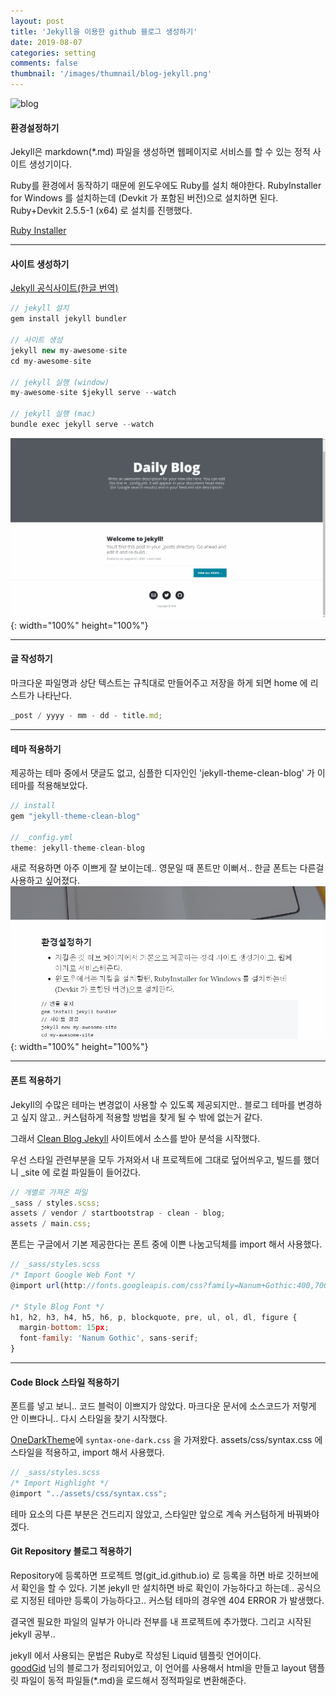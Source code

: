 ```yaml
---
layout: post
title: 'Jekyll을 이용한 github 블로그 생성하기'
date: 2019-08-07
categories: setting
comments: false
thumbnail: '/images/thumnail/blog-jekyll.png'
---
```


![blog](/images/thumnail/blog-jekyll.png)

#### 환경설정하기

Jekyll은 markdown(\*.md) 파일을 생성하면 웹페이지로 서비스를 할 수 있는 정적 사이트 생성기이다.

Ruby를 환경에서 동작하기 때문에 윈도우에도 Ruby를 설치 해야한다.
RubyInstaller for Windows 를 설치하는데 (Devkit 가 포함된 버전)으로 설치하면 된다.
Ruby+Devkit 2.5.5-1 (x64) 로 설치를 진행했다.

[Ruby Installer](https://rubyinstaller.org/downloads/)

---

#### 사이트 생성하기

[Jekyll 공식사이트(한글 번역)](https://jekyllrb-ko.github.io/docs/windows/)

```js
// jekyll 설치
gem install jekyll bundler

// 사이트 생성
jekyll new my-awesome-site
cd my-awesome-site

// jekyll 실행 (window)
my-awesome-site $jekyll serve --watch

// jekyll 실행 (mac)
bundle exec jekyll serve --watch
```

![post-2019-08-07-2](/img/post-2019-08-07-2.png){: width="100%" height="100%"}

---

#### 글 작성하기

마크다운 파일명과 상단 텍스트는 규칙대로 만들어주고 저장을 하게 되면 home 에 리스트가 나타난다.

```js
_post / yyyy - mm - dd - title.md;
```

---

#### 테마 적용하기

제공하는 테마 중에서 댓글도 없고, 심플한 디자인인 'jekyll-theme-clean-blog' 가 이 테마를 적용해보았다.

```js
// install
gem "jekyll-theme-clean-blog"

// _config.yml
theme: jekyll-theme-clean-blog
```

새로 적용하면 아주 이쁘게 잘 보이는데.. 영문일 때 폰트만 이뻐서.. 한글 폰트는 다른걸 사용하고 싶어졌다.
![post-2019-08-07-1](/img/post-2019-08-07-1.png){: width="100%" height="100%"}

---

#### 폰트 적용하기

Jekyll의 수많은 테마는 변경없이 사용할 수 있도록 제공되지만..
블로그 테마를 변경하고 싶지 않고.. 커스텀하게 적용할 방법을 찾게 될 수 밖에 없는거 같다.

그래서 [Clean Blog Jekyll][cleanblog] 사이트에서 소스를 받아 분석을 시작했다.

우선 스타일 관련부분을 모두 가져와서 내 프로젝트에 그대로 덮어씌우고, 빌드를 했더니 \_site 에 로컬 파일들이 들어갔다.

```js
// 개별로 가져온 파일
_sass / styles.scss;
assets / vendor / startbootstrap - clean - blog;
assets / main.css;
```

폰트는 구글에서 기본 제공한다는 폰트 중에 이쁜 나눔고딕체를 import 해서 사용했다.

```js
// _sass/styles.scss
/* Import Google Web Font */
@import url(http://fonts.googleapis.com/css?family=Nanum+Gothic:400,700);

/* Style Blog Font */
h1, h2, h3, h4, h5, h6, p, blockquote, pre, ul, ol, dl, figure {
  margin-bottom: 15px;
  font-family: 'Nanum Gothic', sans-serif;
}
```

---

#### Code Block 스타일 적용하기

폰트를 넣고 보니.. 코드 블럭이 이쁘지가 않았다.
마크다운 문서에 소스코드가 저렇게 안 이쁘다니.. 다시 스타일을 찾기 시작했다.

[OneDarkTheme][onedarktheme]에 `syntax-one-dark.css` 을 가져왔다.
assets/css/syntax.css 에 스타일을 적용하고, import 해서 사용했다.

```js
// _sass/styles.scss
/* Import Highlight */
@import "../assets/css/syntax.css";
```

테마 요소의 다른 부분은 건드리지 않았고, 스타일만 앞으로 계속 커스텀하게 바꿔봐야겠다.

#### Git Repository 블로그 적용하기

Repository에 등록하면 프로젝트 명(git_id.github.io) 로 등록을 하면 바로 깃허브에서 확인을 할 수 있다.
기본 jekyll 만 설치하면 바로 확인이 가능하다고 하는데..
공식으로 지정된 테마만 등록이 가능하다고.. 커스텀 테마의 경우엔 404 ERROR 가 발생했다.

결국엔 필요한 파일의 일부가 아니라 전부를 내 프로젝트에 추가했다.
그리고 시작된 jekyll 공부..

jekyll 에서 사용되는 문법은 Ruby로 작성된 Liquid 템플릿 언어이다.<br/>
[goodGid][goodgid] 님의 블로그가 정리되어있고, 이 언어를 사용해서 html을 만들고
layout 탬플릿 파일이 동적 파일들(\*.md)을 로드해서 정적파일로 변환해준다.

[cleanblog]: https://github.com/BlackrockDigital/startbootstrap-clean-blog-jekyll
[onedarktheme]: https://github.com/eungbean/Atom-OneDarkTheme-4-Jekyll
[goodgid]: https://goodgid.github.io/What-is-Liquid-Grammer/
